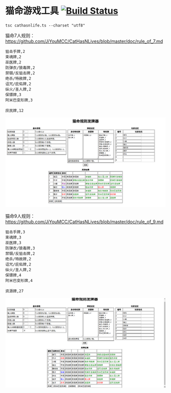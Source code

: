 # 猫命游戏工具 [![Build Status](https://travis-ci.org/JiYouMCC/CatHasNLives.svg?branch=master)](https://travis-ci.org/JiYouMCC/CatHasNLives)

    tsc cathasnlife.ts --charset "utf8"

猫命7人规则：https://github.com/JiYouMCC/CatHasNLives/blob/master/doc/rule_of_7.md

    狙击手牌,2
    束魂牌,2
    巫医牌,2
    防弹衣/狼毒牌,2
    禁锢/反狙击牌,2
    绝杀/特赦牌,2
    诅咒/庇佑牌,2
    纵火/圣人牌,2
    保镖牌,3
    阿米巴变形牌,3
    
    庶民牌,12
    
![](1.png)

猫命9人规则：https://github.com/JiYouMCC/CatHasNLives/blob/master/doc/rule_of_9.md

    狙击手牌,3
    束魂牌,3
    巫医牌,3
    防弹衣/狼毒牌,3
    禁锢/反狙击牌,2
    绝杀/特赦牌,2
    诅咒/庇佑牌,2
    纵火/圣人牌,2
    保镖牌,4
    阿米巴变形牌,4
    
    资源牌,27
    
![](2.png)

